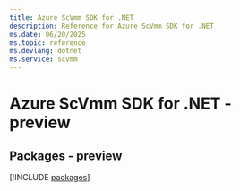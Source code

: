```yaml
---
title: Azure ScVmm SDK for .NET
description: Reference for Azure ScVmm SDK for .NET
ms.date: 06/20/2025
ms.topic: reference
ms.devlang: dotnet
ms.service: scvmm
---
```

# Azure ScVmm SDK for .NET - preview
## Packages - preview
[!INCLUDE [packages](scvmm-index.md)]